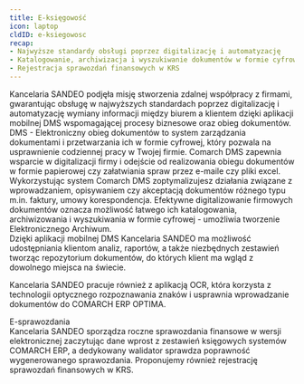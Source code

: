 ```yaml
---
title: E-księgowość
icon: laptop
cldID: e-ksiegowosc
recap:
- Najwyższe standardy obsługi poprzez digitalizację i automatyzację
- Katalogowanie, archiwizacja i wyszukiwanie dokumentów w formie cyfrowej
- Rejestracja sprawozdań finansowych w KRS
---
```

Kancelaria SANDEO podjęła misję stworzenia zdalnej współpracy z firmami, gwarantując
obsługę w najwyższych standardach poprzez digitalizację i automatyzację wymiany informacji między biurem a klientem dzięki aplikacji mobilnej DMS wspomagającej procesy biznesowe oraz obieg dokumentów.  
DMS - Elektroniczny obieg dokumentów to system zarządzania dokumentami i przetwarzania
ich w formie cyfrowej, który pozwala na usprawnienie codziennej pracy w Twojej firmie.
Comarch DMS zapewnia wsparcie w digitalizacji firmy i odejście od realizowania obiegu
dokumentów w formie papierowej czy załatwiania spraw przez e-maile czy pliki excel.
Wykorzystując system Comarch DMS zoptymalizujesz działania związane z wprowadzaniem,
opisywaniem czy akceptacją dokumentów różnego typu m.in. faktury, umowy korespondencja.
Efektywne digitalizowanie firmowych dokumentów oznacza możliwość łatwego ich
katalogowania, archiwizowania i wyszukiwania w formie cyfrowej - umożliwia tworzenie
Elektronicznego Archiwum.  
Dzięki aplikacji mobilnej DMS Kancelaria SANDEO ma możliwość udostępniania klientom
analiz, raportów, a także niezbędnych zestawień tworząc repozytorium dokumentów, do
których klient ma wgląd z dowolnego miejsca na świecie.  

Kancelaria SANDEO pracuje również z aplikacją OCR, która korzysta z technologii optycznego rozpoznawania znaków i usprawnia wprowadzanie dokumentów do COMARCH ERP OPTIMA.

E-sprawozdania  
Kancelaria SANDEO sporządza roczne sprawozdania finansowe w wersji elektronicznej
zaczytując dane wprost z zestawień księgowych systemów COMARCH ERP, a dedykowany
walidator sprawdza poprawność wygenerowanego sprawozdania. Proponujemy również
rejestrację sprawozdań finansowych w KRS.